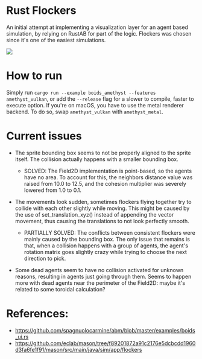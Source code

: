 # Rust Flockers
An initial attempt at implementing a visualization layer for an agent based simulation, by relying on RustAB for part of the logic.
Flockers was chosen since it's one of the easiest simulations.

![](dlnJqGql3M.gif)

# How to run
Simply run `cargo run --example boids_amethyst --features amethyst_vulkan`, or add the  `--release` flag for a slower to compile, faster to execute option.
If you're on macOS, you have to use the metal renderer backend. To do so, swap `amethyst_vulkan` with `amethyst_metal`.

# Current issues
- The sprite bounding box seems to not be properly aligned to the sprite itself. The collision actually
    happens with a smaller bounding box.
    
	- SOLVED: The Field2D implementation is point-based, so the agents have no area. To account for this,
	    the neighbors distance value was raised from 10.0 to 12.5, and the cohesion multiplier was severely lowered from 1.0 to 0.1.

- The movements look sudden, sometimes flockers flying together try to collide with each other slightly while moving.
    This might be caused by the use of set_translation_xyz() instead of appending the vector movement, thus causing
    the translations to not look perfectly smooth.
	- PARTIALLY SOLVED: The conflicts between consistent flockers were mainly caused by the bounding box.
	    The only issue that remains is that, when a collision happens with a group of agents,
	    the agent's rotation matrix goes slightly crazy while trying to choose the next direction to pick.

- Some dead agents seem to have no collision activated for unknown reasons, resulting in agents just going through them.
    Seems to happen more with dead agents near the perimeter of the Field2D: maybe it's related to some toroidal calculation?

# References:
- https://github.com/spagnuolocarmine/abm/blob/master/examples/boids_ui.rs
- https://github.com/eclab/mason/tree/f89201872a91c2176e5dcbcdd1960d3fa6fe1f91/mason/src/main/java/sim/app/flockers